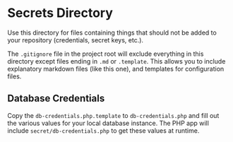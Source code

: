 # Secrets Directory

Use this directory for files containing things that should not be added to your repository (credentials, secret keys, etc.).

The `.gitignore` file in the project root will exclude everything in this directory except files ending in `.md` or `.template`. This allows you to include explanatory markdown files (like this one), and templates for configuration files. 

## Database Credentials

Copy the `db-credentials.php.template` to `db-credentials.php` and fill out the various values for your local database instance. The PHP app will include `secret/db-credentials.php` to get these values at runtime.